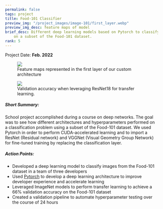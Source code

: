 ```yaml
---
permalink: false
tags: project
title: Food-101 Classifier
preview_img: "/project_images/image-101/first_layer.webp"
preview_img_desc: feature maps of model
brief_desc: Different deep learning models based on Pytorch to classify images
    on a subset of the Food-101 dataset.
rank: 5
---
```

Project Date: **Feb. 2022**

<section class="project-images">
  <figure>
    <img src="{{ '/project_images/image-101/first_layer.webp' | url }}" />
    <figcaption>
      Feature maps represented in the first layer of our custom architecture
    </figcaption>
  </figure>
  <figure>
    <img src="{{ '/project_images/image-101/valid_acc_res_pft.webp' | url }}" />
    <figcaption>
      Validation accuracy when leveraging ResNet18 for transfer learning.
    </figcaption>
  </figure>
</section>

##### Short Summary:
School project accomplished during a course on deep networks. The goal was to
see how different architectures and hyperparameters performed on a
classification problem using a subset of the Food-101 dataset. We used Pytorch
in order to perform CUDA-accelerated learning and to import a ResNet (Residual
network) and VGGNet (Visual Geometry Group Network) for fine-tuned training by
replacing the classification layer.

##### Action Points:
* Developed a deep learning model to classify images from the Food-101 dataset
    in a team of three developers
* Used [Pytorch](https://pytorch.org/) to develop a deep learning architecture
    to improve developer experience and accelerate learning
* Leveraged ImageNet models to perform transfer learning to achieve a 66%
    validation accuracy on the Food-101 dataset
* Created a validation pipeline to automate hyperparameter testing over the
    course of 24 hours